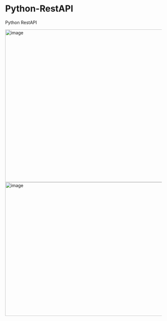 # Python-RestAPI
Python RestAPI


<img width="1365" height="491" alt="image" src="https://github.com/user-attachments/assets/fb63fd57-fb14-4715-905f-74bb0cd99683" />

<img width="1221" height="430" alt="image" src="https://github.com/user-attachments/assets/fb0a1080-5a1b-4aec-b1e2-5435941f9c4e" />

